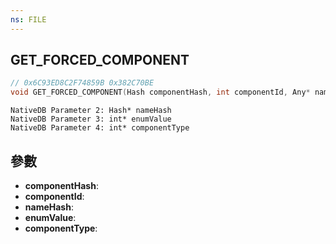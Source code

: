 ```yaml
---
ns: FILE
---
```

## GET_FORCED_COMPONENT

```c
// 0x6C93ED8C2F74859B 0x382C70BE
void GET_FORCED_COMPONENT(Hash componentHash, int componentId, Any* nameHash, Any* enumValue, Any* componentType);
```

```
NativeDB Parameter 2: Hash* nameHash
NativeDB Parameter 3: int* enumValue
NativeDB Parameter 4: int* componentType
```

## 參數
* **componentHash**: 
* **componentId**: 
* **nameHash**: 
* **enumValue**: 
* **componentType**: 

